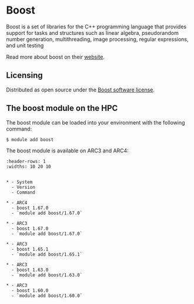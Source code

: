 # Boost

Boost is a set of libraries for the C++ programming language that provides support for tasks and structures such as linear algebra, pseudorandom number generation, multithreading, image processing, regular expressions, and unit testing



Read more about boost on their [website](https://www.boost.org/).





## Licensing

Distributed as open source under the [Boost software license](https://www.boost.org/users/license.html).



## The boost module on the HPC

The boost module can be loaded into your environment with the following command:

```bash
$ module add boost
```

The boost module is available on ARC3 and ARC4:

```{list-table}
:header-rows: 1
:widths: 10 20 10


* - System
  - Version
  - Command

* - ARC4
  - boost 1.67.0
  - `module add boost/1.67.0`

* - ARC3
  - boost 1.67.0
  - `module add boost/1.67.0`

* - ARC3
  - boost 1.65.1
  - `module add boost/1.65.1`

* - ARC3
  - boost 1.63.0
  - `module add boost/1.63.0`

* - ARC3
  - boost 1.60.0
  - `module add boost/1.60.0`

```
